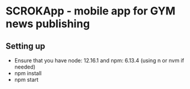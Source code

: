 # SCROKApp - mobile app for GYM news publishing

## Setting up

* Ensure that you have node: 12.16.1 and npm: 6.13.4 (using n or nvm if needed)
* npm install
* npm start
